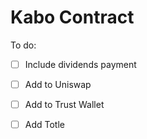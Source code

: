 # Kabo Contract
To do:<br>
- [ ] Include dividends payment
- [ ] Add to Uniswap
- [ ] Add to Trust Wallet
- [ ] Add Totle


